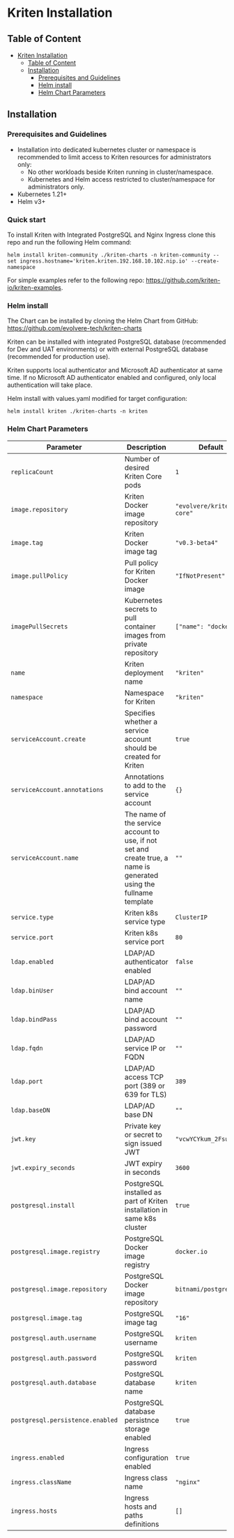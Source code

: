 # Kriten Installation

## Table of Content

- [Kriten Installation](#kriten-installation)
  - [Table of Content](#table-of-content)
  - [Installation](#installation)
    - [Prerequisites and Guidelines](#prerequisites-and-guidelines)
    - [Helm install](#helm-install)
    - [Helm Chart Parameters](#helm-chart-parameters)


## Installation

### Prerequisites and Guidelines

- Installation into dedicated kubernetes cluster or namespace is recommended to limit access to Kriten resources for administrators only:
  * No other workloads beside Kriten running in cluster/namespace.
  * Kubernetes and Helm access restricted to cluster/namespace for administrators only.
- Kubernetes 1.21+
- Helm v3+

### Quick start

To install Kriten with Integrated PostgreSQL and Nginx Ingress clone this repo and run the following Helm command:

`helm install kriten-community ./kriten-charts -n kriten-community --set ingress.hostname='kriten.kriten.192.168.10.102.nip.io' --create-namespace`

For simple examples refer to the following repo: https://github.com/kriten-io/kriten-examples. 

### Helm install

The Chart can be installed by cloning the Helm Chart from GitHub: https://github.com/evolvere-tech/kriten-charts

Kriten can be installed with integrated PostgreSQL database (recommended for Dev and UAT environments) or with external PostgreSQL database (recommended for production use).

Kriten supports local authenticator and Microsoft AD authenticator at same time. If no Microsoft AD authenticator enabled and configured, only local authentication will take place.

Helm install with values.yaml modified for target configuration:

`helm install kriten ./kriten-charts -n kriten`


### Helm Chart Parameters

|Parameter|Description|Default|
|---------|-----------|-------|
|`replicaCount`|Number of desired Kriten Core pods|`1`|
|`image.repository`|Kriten Docker image repository|`"evolvere/kriten-core"`|
|`image.tag`|Kriten Docker image tag|`"v0.3-beta4"`|
|`image.pullPolicy`|Pull policy for Kriten Docker image|`"IfNotPresent"`|
|`imagePullSecrets`|Kubernetes secrets to pull container images from private repository|`["name": "dockerhub]`|
|`name`|Kriten deployment name|`"kriten"`
|`namespace`|Namespace for Kriten|`"kriten"`
|`serviceAccount.create`| Specifies whether a service account should be created for Kriten|`true`
|`serviceAccount.annotations`| Annotations to add to the service account|`{}`
|`serviceAccount.name`|The name of the service account to use, if not set and create true, a name is generated using the fullname template|`""`
|`service.type`|Kriten k8s service type|`ClusterIP`
|`service.port`|Kriten k8s service port|`80`
|`ldap.enabled`|LDAP/AD authenticator enabled|`false`
|`ldap.binUser`|LDAP/AD bind account name|`""`
|`ldap.bindPass`|LDAP/AD bind account password|`""`
|`ldap.fqdn`|LDAP/AD service IP or FQDN|`""`
|`ldap.port`|LDAP/AD access TCP port (389 or 639 for TLS)|`389`
|`ldap.baseDN`|LDAP/AD base DN|`""`
|`jwt.key`|Private key or secret to sign issued JWT|`"vcwYCYkum_2Fsukk_i"`
|`jwt.expiry_seconds`|JWT expiry in seconds|`3600`
|`postgresql.install`|PostgreSQL installed as part of Kriten installation in same k8s cluster|`true`
|`postgresql.image.registry`|PostgreSQL Docker image registry|`docker.io`
|`postgresql.image.repository`|PostgreSQL Docker image repository|`bitnami/postgresql`
|`postgresql.image.tag`|PostgreSQL image tag|`"16"`
|`postgresql.auth.username`|PostgreSQL username|`kriten`
|`postgresql.auth.password`|PostgreSQL password|`kriten`
|`postgresql.auth.database`|PostgreSQL database name|`kriten`
|`postgresql.persistence.enabled`|PostgreSQL database persistnce storage enabled|`true`
|`ingress.enabled`|Ingress configuration enabled|`true`
|`ingress.className`|Ingress class name|`"nginx"`
|`ingress.hosts`|Ingress hosts and paths definitions|`[]`
